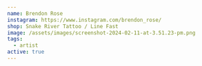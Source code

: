 ```yaml
---
name: Brendon Rose
instagram: https://www.instagram.com/brendon_rose/
shop: Snake River Tattoo / Line Fast
image: /assets/images/screenshot-2024-02-11-at-3.51.23-pm.png
tags:
  - artist
active: true
---
```

